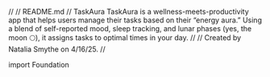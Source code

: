 //
//  README.md
//  TaskAura
TaskAura is a wellness-meets-productivity app that helps users manage their tasks based on their “energy aura.” Using a blend of self-reported mood, sleep tracking, and lunar phases (yes, the moon 🌕), it assigns tasks to optimal times in your day.
//
//  Created by Natalia Smythe on 4/16/25.
//

import Foundation
